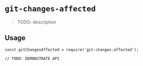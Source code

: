 # `git-changes-affected`

> TODO: description

## Usage

```
const gitChangesAffected = require('git-changes-affected');

// TODO: DEMONSTRATE API
```

